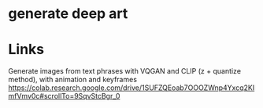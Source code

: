 # generate deep art



# Links
Generate images from text phrases with VQGAN and CLIP (z + quantize method), with animation and keyframes
https://colab.research.google.com/drive/1SUFZQEoab7OOOZWnp4Yxcq2KImfVmv0c#scrollTo=9SqvStcBgr_0
